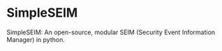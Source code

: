 # SimpleSEIM
SimpleSEIM: An open-source, modular SEIM (Security Event Information Manager) in python.
